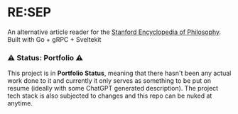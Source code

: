 # RE:SEP
An alternative article reader for the [Stanford Encyclopedia of Philosophy](https://plato.stanford.edu).
Built with Go + gRPC + Sveltekit


### :warning: Status: Portfolio :warning:
This project is in **Portfolio Status**, meaning that there hasn't been any actual work done to it
and currently it only serves as something to be put on resume (ideally with some ChatGPT generated
description). The project tech stack is also subjected to changes and this repo can be nuked at anytime.
